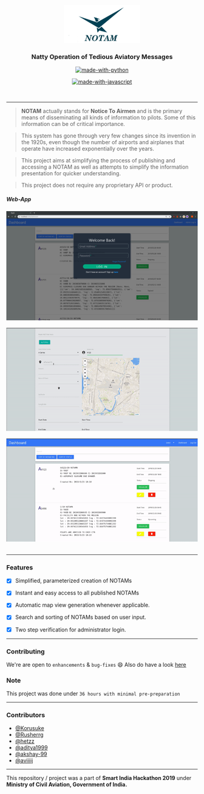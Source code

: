 <div align = "center">
<img src="./assets/logo.png" width=200px/>
 </div>
<h3 align="center">Natty Operation of Tedious Aviatory Messages</h3>

<div align="center">


[![made-with-python](https://forthebadge.com/images/badges/made-with-python.svg)](https://www.python.org/)

[![made-with-javascript](https://forthebadge.com/images/badges/made-with-javascript.svg)](https://www.javascript.org/)


<br>



</div>

------------------------------------------

> **NOTAM** actually stands for **Notice To Airmen** and is the primary means of disseminating all kinds of information to pilots. Some of this information can be of critical importance.

> This system has gone through very few changes since its invention in the 1920s, even though the number of airports and airplanes that operate have increased exponentially over the years. 

> This project aims at simplifying the process of publishing and accessing a NOTAM as well as attempts to simplify the information presentation for quicker understanding.

> This project does not require any proprietary API or product. 

##### Web-App
<div align = "center">
<img src="./assets/notamlogin.png" width=600px/>
<br/><br/>
<img src="./assets/notam1.gif" width=600px/>
<br/><br/>
<img src="./assets/notam2.gif" width=600px/>
<br/><br/>

</div>

------------------------------------------

### Features
- [x] Simplified, parameterized creation of NOTAMs
- [x] Instant and easy access to all published NOTAMs
- [x] Automatic map view generation whenever applicable.
- [x] Search and sorting of NOTAMs based on user input.
- [x] Two step verification for administrator login.





------------------------------------------
### Contributing
 We're are open to `enhancements` & `bug-fixes` :smile: Also do have a look [here](./CONTRIBUTING.md)

### Note

 This project was done under `36 hours with minimal pre-preparation`


------------------------------------------
### Contributors


- [@Korusuke](https://github.com/Korusuke)
- [@Rusherrg](https://github.com/RusherRG)
- [@hetzz](https://github.com/hetzz)
- [@aditya1999](https://github.com/aditya1999)
- [@akshay-99](https://github.com/akshay-99)
- [@aviiiij](https://github.com/aviiij)


------------------------------------------

This repository / project was a part of **Smart India Hackathon 2019** under **Ministry of Civil Aviation, Government of India.**
